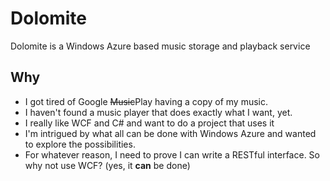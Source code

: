 Dolomite
=========

Dolomite is a Windows Azure based music storage and playback service

Why
-
- I got tired of Google <del>Music</del>Play having a copy of my music.
- I haven't found a music player that does exactly what I want, yet.
- I really like WCF and C# and want to do a project that uses it
- I'm intrigued by what all can be done with Windows Azure and wanted to explore the possibilities.
- For whatever reason, I need to prove I can write a RESTful interface. So why not use WCF? (yes, it **can** be done)
